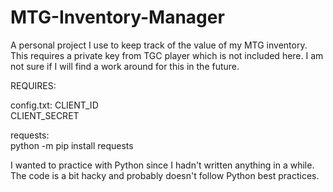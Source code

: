 # MTG-Inventory-Manager

A personal project I use to keep track of the value of my MTG inventory.  This requires a private key from TGC player which is not included here.  I am not sure if I will find a work around for this in the future.

REQUIRES:

config.txt: 
CLIENT_ID  
CLIENT_SECRET  

requests:  
python -m pip install requests

I wanted to practice with Python since I hadn't written anything in a while.  The code is a bit hacky and probably doesn't follow Python best practices.

